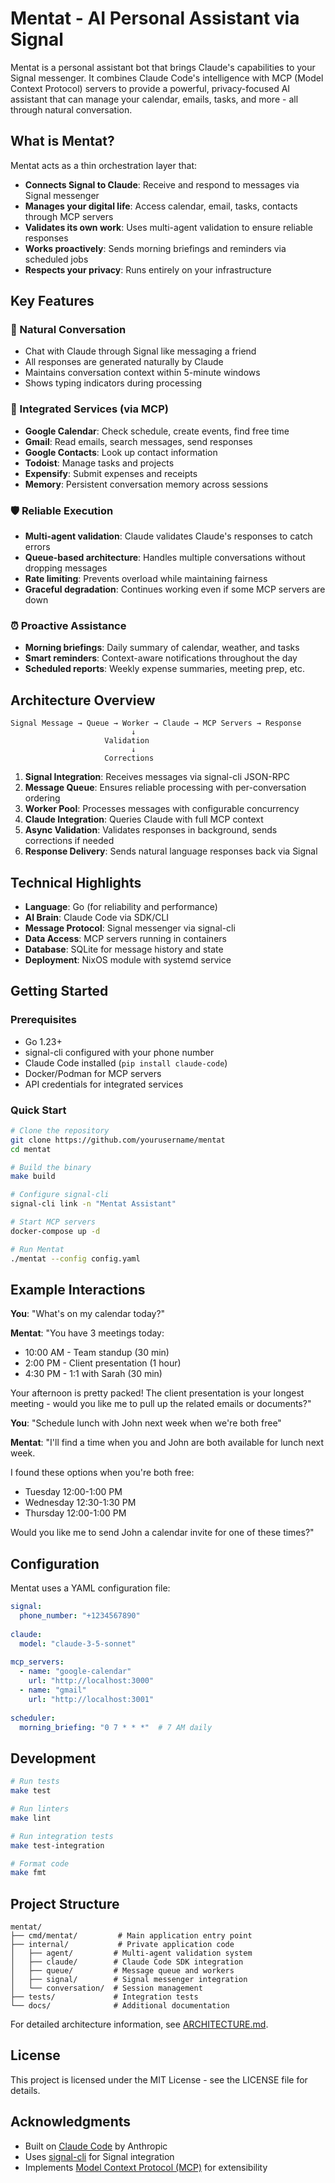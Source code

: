 # Mentat - AI Personal Assistant via Signal

Mentat is a personal assistant bot that brings Claude's capabilities to your Signal messenger. It combines Claude Code's intelligence with MCP (Model Context Protocol) servers to provide a powerful, privacy-focused AI assistant that can manage your calendar, emails, tasks, and more - all through natural conversation.

## What is Mentat?

Mentat acts as a thin orchestration layer that:
- **Connects Signal to Claude**: Receive and respond to messages via Signal messenger
- **Manages your digital life**: Access calendar, email, tasks, contacts through MCP servers
- **Validates its own work**: Uses multi-agent validation to ensure reliable responses
- **Works proactively**: Sends morning briefings and reminders via scheduled jobs
- **Respects your privacy**: Runs entirely on your infrastructure

## Key Features

### 🤖 Natural Conversation
- Chat with Claude through Signal like messaging a friend
- All responses are generated naturally by Claude
- Maintains conversation context within 5-minute windows
- Shows typing indicators during processing

### 📅 Integrated Services (via MCP)
- **Google Calendar**: Check schedule, create events, find free time
- **Gmail**: Read emails, search messages, send responses  
- **Google Contacts**: Look up contact information
- **Todoist**: Manage tasks and projects
- **Expensify**: Submit expenses and receipts
- **Memory**: Persistent conversation memory across sessions

### 🛡️ Reliable Execution
- **Multi-agent validation**: Claude validates Claude's responses to catch errors
- **Queue-based architecture**: Handles multiple conversations without dropping messages
- **Rate limiting**: Prevents overload while maintaining fairness
- **Graceful degradation**: Continues working even if some MCP servers are down

### ⏰ Proactive Assistance
- **Morning briefings**: Daily summary of calendar, weather, and tasks
- **Smart reminders**: Context-aware notifications throughout the day
- **Scheduled reports**: Weekly expense summaries, meeting prep, etc.

## Architecture Overview

```
Signal Message → Queue → Worker → Claude → MCP Servers → Response
                           ↓
                     Validation
                           ↓
                     Corrections
```

1. **Signal Integration**: Receives messages via signal-cli JSON-RPC
2. **Message Queue**: Ensures reliable processing with per-conversation ordering
3. **Worker Pool**: Processes messages with configurable concurrency
4. **Claude Integration**: Queries Claude with full MCP context
5. **Async Validation**: Validates responses in background, sends corrections if needed
6. **Response Delivery**: Sends natural language responses back via Signal

## Technical Highlights

- **Language**: Go (for reliability and performance)
- **AI Brain**: Claude Code via SDK/CLI
- **Message Protocol**: Signal messenger via signal-cli
- **Data Access**: MCP servers running in containers
- **Database**: SQLite for message history and state
- **Deployment**: NixOS module with systemd service

## Getting Started

### Prerequisites
- Go 1.23+
- signal-cli configured with your phone number
- Claude Code installed (`pip install claude-code`)
- Docker/Podman for MCP servers
- API credentials for integrated services

### Quick Start

```bash
# Clone the repository
git clone https://github.com/yourusername/mentat
cd mentat

# Build the binary
make build

# Configure signal-cli
signal-cli link -n "Mentat Assistant"

# Start MCP servers
docker-compose up -d

# Run Mentat
./mentat --config config.yaml
```

## Example Interactions

**You**: "What's on my calendar today?"

**Mentat**: "You have 3 meetings today:
- 10:00 AM - Team standup (30 min)
- 2:00 PM - Client presentation (1 hour) 
- 4:30 PM - 1:1 with Sarah (30 min)

Your afternoon is pretty packed! The client presentation is your longest meeting - would you like me to pull up the related emails or documents?"

**You**: "Schedule lunch with John next week when we're both free"

**Mentat**: "I'll find a time when you and John are both available for lunch next week.

I found these options when you're both free:
- Tuesday 12:00-1:00 PM
- Wednesday 12:30-1:30 PM  
- Thursday 12:00-1:00 PM

Would you like me to send John a calendar invite for one of these times?"

## Configuration

Mentat uses a YAML configuration file:

```yaml
signal:
  phone_number: "+1234567890"
  
claude:
  model: "claude-3-5-sonnet"
  
mcp_servers:
  - name: "google-calendar"
    url: "http://localhost:3000"
  - name: "gmail"
    url: "http://localhost:3001"
    
scheduler:
  morning_briefing: "0 7 * * *"  # 7 AM daily
```

## Development

```bash
# Run tests
make test

# Run linters
make lint

# Run integration tests
make test-integration

# Format code
make fmt
```

## Project Structure

```
mentat/
├── cmd/mentat/         # Main application entry point
├── internal/           # Private application code
│   ├── agent/         # Multi-agent validation system
│   ├── claude/        # Claude Code SDK integration
│   ├── queue/         # Message queue and workers
│   ├── signal/        # Signal messenger integration
│   └── conversation/  # Session management
├── tests/             # Integration tests
└── docs/              # Additional documentation
```

For detailed architecture information, see [ARCHITECTURE.md](ARCHITECTURE.md).

## License

This project is licensed under the MIT License - see the LICENSE file for details.

## Acknowledgments

- Built on [Claude Code](https://claude.ai/code) by Anthropic
- Uses [signal-cli](https://github.com/AsamK/signal-cli) for Signal integration
- Implements [Model Context Protocol (MCP)](https://modelcontextprotocol.io) for extensibility
